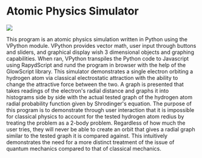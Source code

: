 # Atomic Physics Simulator

<img text-align="center" src="https://github.com/Alexander-Alford/Alexander-Alford.github.io/images/AtomSim_1.png">

This program is an atomic physics simulation written in Python using the VPython module. VPython provides vector math, user input through buttons and sliders, and graphical display wish 3 dimensional objects and graphing capabilities. When ran, VPython transpiles the Python code to Javascript using RapydScript and rund the program in browser with the help of the GlowScript library. This simulator demonstrates a single electron orbiting a hydrogen atom via classical electrostatic attraction with the ability to change the attractive force between the two. A graph is presented that takes readings of the electron's radial distance and graphs it into histograms side by side with the actual tested graph of the hydrogen atom radial probability function given by Shrodinger's equation. The purpose of this program is to demonstrate through user interaction that it is impossible for classical physics to account for the tested hydrogen atom redius by treating the problem as a 2-body problem. Regardless of how much the user tries, they will never be able to create an orbit that gives a radial graph similar to the tested graph it is compared against. This intuitively demonstrates the need for a more distinct treatment of the issue of quantum mechanics compared to that of classical mechanics.
